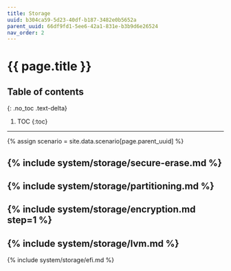 ```yaml
---
title: Storage
uuid: b304ca59-5d23-40df-b187-3482e0b5652a
parent_uuid: 66df9fd1-5ee6-42a1-831e-b3b9d6e26524
nav_order: 2
---
```


# {{ page.title }}

## Table of contents
{: .no_toc .text-delta}

1. TOC
{:toc}

---

{% assign scenario = site.data.scenario[page.parent_uuid] %}

{% include system/storage/secure-erase.md %}
---
{% include system/storage/partitioning.md %}
---
{% include system/storage/encryption.md step=1 %}
---
{% include system/storage/lvm.md %}
---
{% include system/storage/efi.md %}
